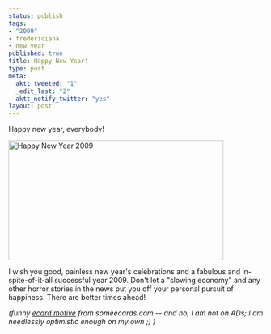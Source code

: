 ```yaml
--- 
status: publish
tags: 
- "2009"
- fredericiana
- new year
published: true
title: Happy New Year!
type: post
meta: 
  aktt_tweeted: "1"
  _edit_last: "2"
  aktt_notify_twitter: "yes"
layout: post
---
```

Happy new year, everybody!

<img src="http://fredericiana.com/wp-content/uploads/2008/12/new_years_2009.jpg" alt="Happy New Year 2009" title="Happy New Year 2009" width="425" height="237" class="alignnone size-full wp-image-1887" />

I wish you good, painless new year's celebrations and a fabulous and in-spite-of-it-all successful year 2009. Don't let a "slowing economy" and any other horror stories in the news put you off your personal pursuit of happiness. There are better times ahead!

<em>(funny <a href="http://www.someecards.com/upload/new_years/it_may_be_the.html">ecard motive</a> from someecards.com -- and no, I am not on ADs; I am needlessly optimistic enough on my own ;) )</em>
